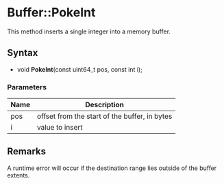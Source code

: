 # Buffer::PokeInt #
This method inserts a single integer into a memory buffer.

## Syntax ##
- void **PokeInt**(const uint64_t pos, const int i);

### Parameters ###
| Name | Description |
| ----- | ----- |
| pos | offset from the start of the buffer, in bytes |
| i | value to insert |

## Remarks ##
A runtime error will occur if the destination range lies outside of the buffer extents.
